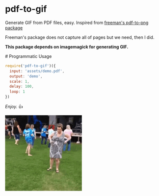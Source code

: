 # pdf-to-gif

Generate GIF from PDF files, easy. Inspired from [freeman's pdf-to-png package](https://github.com/freeman-lab/pdf-to-png)

Freeman's package does not capture all of pages but we need, then I did.

**This package depends on imagemagick for generating GIF.**

# Programmatic Usage

```javascript
require('pdf-to-gif')({
  input: 'assets/demo.pdf',
  output: 'demo',
  scale: 1,
  delay: 100,
  loop: 1
})
```

*Enjoy.* :+1:

![gif](assets/enjoy.gif)
